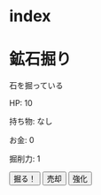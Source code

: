 # index
<!DOCTYPE html>
<html lang="ja">
<head>
<meta charset="UTF-8">
<title>鉱石掘りゲーム</title>
</head>
<body>
<h1>鉱石掘り</h1>

<!-- 表示部分 -->
<p id="oreName">石を掘っている</p>
<p id="oreHP">HP: 10</p>
<p id="inventory">持ち物: なし</p>
<p id="money">お金: 0</p>
<p id="power">掘削力: 1</p>

<!-- 操作ボタン -->
<button id="dig">掘る！</button>
<button id="sell">売却</button>
<button id="upgrade">強化</button>

<script>
// ----------------- データ -----------------
const ores = [
  { name: "石", hp: 10, value: 1 },
  { name: "銅", hp: 30, value: 5 },
  { name: "鉄", hp: 60, value: 10 },
  { name: "金", hp: 150, value: 25 },
  { name: "ダイヤ", hp: 500, value: 100 }
];

let currentOre = 0;          // 今の鉱石のインデックス
let oreHP = ores[0].hp;      // 現在の鉱石の残りHP
let inventory = {};          // 掘った鉱石
let money = 0;               // 所持金
let power = 1;               // 掘削力（クリックごとに与えるダメージ）

// ----------------- 関数 -----------------
function updateDisplay() {
  document.getElementById("oreName").textContent = ores[currentOre].name + "を掘っている";
  document.getElementById("oreHP").textContent = "HP: " + oreHP;
  document.getElementById("inventory").textContent = "持ち物: " + JSON.stringify(inventory);
  document.getElementById("money").textContent = "お金: " + money;
  document.getElementById("power").textContent = "掘削力: " + power;
}

// 掘る処理
document.getElementById("dig").onclick = () => {
  oreHP -= power;
  if (oreHP <= 0) {
    // 鉱石ゲット
    let oreName = ores[currentOre].name;
    inventory[oreName] = (inventory[oreName] || 0) + 1;

    // 次の鉱石へ
    if (currentOre < ores.length - 1) {
      currentOre++;
    }
    oreHP = ores[currentOre].hp;
  }
  updateDisplay();
};

// 売却処理
document.getElementById("sell").onclick = () => {
  for (let ore of ores) {
    if (inventory[ore.name]) {
      money += inventory[ore.name] * ore.value;
      inventory[ore.name] = 0;
    }
  }
  updateDisplay();
};

// 強化処理
document.getElementById("upgrade").onclick = () => {
  let cost = power * 10;
  if (money >= cost) {
    money -= cost;
    power++;
    alert("ピッケルを強化した！ 掘削力が " + power + " になった！");
  } else {
    alert("お金が足りない！ 強化には " + cost + " 必要");
  }
  updateDisplay();
};

// 初期表示
updateDisplay();
</script>
</body>
</html>
